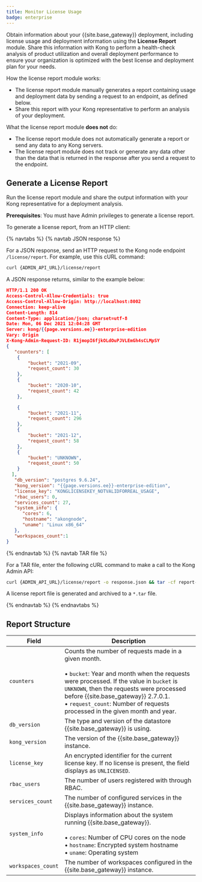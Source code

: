 ```yaml
---
title: Monitor License Usage
badge: enterprise
---
```


Obtain information about your {{site.base_gateway}} deployment, including license usage and deployment information using the **License Report** module. Share this information with Kong to perform a health-check analysis of product utilization and overall deployment performance to ensure your organization is optimized with the best license and deployment plan for your needs.

How the license report module works:
*   The license report module manually generates a report containing usage and deployment data by sending a request to an endpoint, as defined below.
*   Share this report with your Kong representative to perform an analysis of your deployment.

What the license report module **does not** do:
*   The license report module does not automatically generate a report or send any data to any Kong servers.
*   The license report module does not track or generate any data other than the data that is returned in the response after you send a request to the endpoint.

## Generate a License Report
Run the license report module and share the output information with your Kong representative for a deployment analysis.

**Prerequisites**: You must have Admin privileges to generate a license report.

To generate a license report, from an HTTP client:

{% navtabs %}
{% navtab JSON response %}

For a JSON response, send an HTTP request to the Kong node endpoint
`/license/report`. For example, use this cURL command:

```bash
curl {ADMIN_API_URL}/license/report
```

A JSON response returns, similar to the example below:

```json
HTTP/1.1 200 OK
Access-Control-Allow-Credentials: true
Access-Control-Allow-Origin: http://localhost:8002
Connection: keep-alive
Content-Length: 814
Content-Type: application/json; charset=utf-8
Date: Mon, 06 Dec 2021 12:04:28 GMT
Server: kong/{{page.versions.ee}}-enterprise-edition
Vary: Origin
X-Kong-Admin-Request-ID: R1jmopI6fjkOLdOuPJVLEmGh4sCLMpSY
{
   "counters": [
    {
        "bucket": "2021-09",
        "request_count": 30
    },
    {
        "bucket": "2020-10",
        "request_count": 42
    },

    {
        "bucket": "2021-11",
        "request_count": 296
    },
    {
        "bucket": "2021-12",
        "request_count": 58
    },
    {
        "bucket": "UNKNOWN",
        "request_count": 50
    }
  ],
   "db_version": "postgres 9.6.24",
   "kong_version": "{{page.versions.ee}}-enterprise-edition",
   "license_key": "KONGLICENSEKEY_NOTVALIDFORREAL_USAGE",
   "rbac_users": 0,
   "services_count": 27,
   "system_info": {
      "cores": 6,
      "hostname": "akongnode",
      "uname": "Linux x86_64"
   },
   "workspaces_count":1
}
```

{% endnavtab %}
{% navtab TAR file %}

For a TAR file, enter the following cURL command to make a call to the
Kong Admin API:

```bash
curl {ADMIN_API_URL}/license/report -o response.json && tar -cf report-$(date +"%Y_%m_%d_%I_%M_%p").tar response.json
```

A license report file is generated and archived to a `*.tar` file.

{% endnavtab %}
{% endnavtabs %}

## Report Structure

Field | Description
------|------------
`counters` | Counts the number of requests made in a given month. <br><br> &#8226; `bucket`: Year and month when the requests were processed. If the value in `bucket` is `UNKNOWN`, then the requests were processed before {{site.base_gateway}} 2.7.0.1. <br> &#8226; `request_count`: Number of requests processed in the given month and year.
`db_version` | The type and version of the datastore {{site.base_gateway}} is using.
`kong_version` | The version of the {{site.base_gateway}} instance.
`license_key` | An encrypted identifier for the current license key. If no license is present, the field displays as `UNLICENSED`.
`rbac_users` | The number of users registered with through RBAC.
`services_count` | The number of configured services in the {{site.base_gateway}} instance.
`system_info` | Displays information about the system running {{site.base_gateway}}. <br><br> &#8226; `cores`: Number of CPU cores on the node <br> &#8226; `hostname`: Encrypted system hostname <br> &#8226; `uname`: Operating system
`workspaces_count` | The number of workspaces configured in the {{site.base_gateway}} instance.
